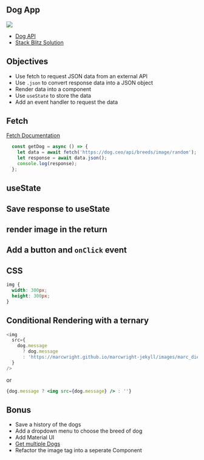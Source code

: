 ## Dog App

![](./assets/dog-api.png)

- [Dog API](https://dog.ceo/dog-api/)
- [Stack Blitz Solution](https://stackblitz.com/edit/stackblitz-starters-db21hz?description=A%20create-react-app%20project%20based%20on%20react%20and%20react-dom&file=README.md&file=md!README.md,src%2FApp.js,src%2Fstyle.css&title=React%20Starter)

## Objectives

- Use fetch to request JSON data from an external API
- Use `.json` to convert response data into a JSON object
- Render data into a component
- Use `useState` to store the data
- Add an event handler to request the data

## Fetch

[Fetch Documentation](https://developer.mozilla.org/en-US/docs/Web/API/Fetch_API/Using_Fetch)

```js
  const getDog = async () => {
    let data = await fetch('https://dog.ceo/api/breeds/image/random');
    let response = await data.json();
    console.log(response);
  };
```

## useState

## Save response to useState

## render image in the return

## Add a button and `onClick` event

## CSS

```css
img {
  width: 300px;
  height: 300px;
}
```

## Conditional Rendering with a ternary

```js
<img
  src={
    dog.message
      ? dog.message
      : 'https://marcwright.github.io/marcwright-jekyll/images/marc_diesel.jpg'
  }
/>
```

or

```jsx
{dog.message ? <img src={dog.message} /> : ''}
```

## Bonus

- Save a history of the dogs
- Add a dropdown menu to choose the breed of dog
- Add Material UI
- [Get multiple Dogs](https://dog.ceo/api/breeds/image/random/3)
- Refactor the image tag into a seperate Component

```

```
